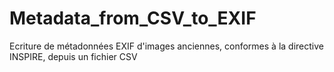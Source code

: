 # Metadata_from_CSV_to_EXIF
Ecriture de métadonnées EXIF d'images anciennes, conformes à la directive INSPIRE, depuis un fichier CSV
